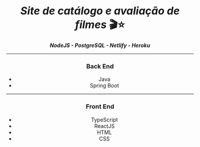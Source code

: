 <center> 

# ***Site de catálogo e avaliação de filmes*** 🎬⭐
***NodeJS - PostgreSQL - Netlify - Heroku***

-------------------

### Back End
<p>
  
- Java
- Spring Boot

-------------------

### Front End
<p>
  
- TypeScript
- ReactJS
- HTML
- CSS
	
</center>
